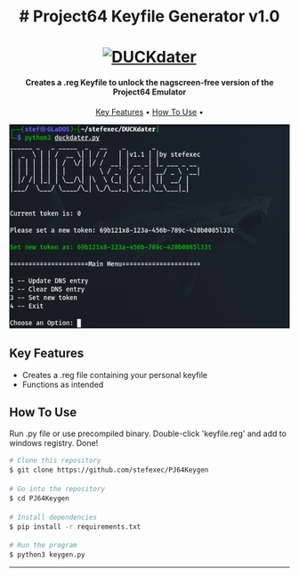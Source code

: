 <h1 align="center">
# Project64 Keyfile Generator v1.0
</h1>
<h1 align="center">
  <a href="https://github.com/stefexec/DUCKdater"><img src="https://i.ibb.co/sQY6JGm/Animation.gif" alt="DUCKdater" width="200"></a>
  <br>
</h1>

<h4 align="center">Creates a .reg Keyfile to unlock the nagscreen-free version of the Project64 Emulator</h4>


<p align="center">
  <a href="#key-features">Key Features</a> •
  <a href="#how-to-use">How To Use</a> •
</p>


<p align="center">
  <img src="https://github.com/stefexec/DUCKdater/blob/main/images/duckdater_menu.png"> 
</p>


## Key Features

* Creates a .reg file containing your personal keyfile
* Functions as intended

## How To Use

Run .py file or use precompiled binary. Double-click 'keyfile.reg' and add to windows registry. Done!

```bash
# Clone this repository
$ git clone https://github.com/stefexec/PJ64Keygen

# Go into the repository
$ cd PJ64Keygen

# Install dependencies
$ pip install -r requirements.txt

# Run the program
$ python3 keygen.py
```



---

